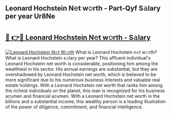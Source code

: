 ## Leonard Hochstein N𝚎t w𝚘rth - Part-Qyf S𝚊lary per year Ur8Ne

# <h2><a href="http://gc0dx2f.nevu.top/?p=Leonard+Hochstein">🔗 👉🔴 Leonard Hochstein N𝚎t w𝚘rth - S𝚊lary</a></h2>

[![Leonard Hochstein N𝚎t W𝚘rth](https://i.imgur.com/Oavwk0R.jpeg)](http://gc0dx2f.nevu.top/?p=Leonard+Hochstein)
What is Leonard Hochstein n𝚎t w𝚘rth? What is Leonard Hochstein s𝚊lary per year?
This affluent individual's Leonard Hochstein net worth is considerable, positioning him among the wealthiest in his sector. His annual earnings are substantial, but they are overshadowed by Leonard Hochstein net worth, which is believed to be more significant due to his numerous business interests and valuable real estate holdings. With a Leonard Hochstein net worth that ranks him among the richest individuals on the planet, this man is recognized for his business acumen and financial acumen. With a Leonard Hochstein net worth in the billions and a substantial income, this wealthy person is a leading illustration of the power of diligence, commitment, and financial intelligence.
